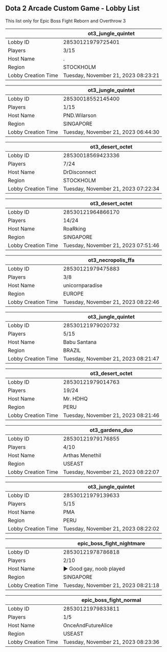 ## Dota 2 Arcade Custom Game - Lobby List

This list only for Epic Boss Fight Reborn and Overthrow 3

|  | ot3_jungle_quintet |
| ------ | ------ |
| Lobby ID | 28530121979725401 |
| Players | 3/15 |
| Host Name | . |
| Region | STOCKHOLM |
| Lobby Creation Time | Tuesday, November 21, 2023 08:23:21 |


|  | ot3_jungle_quintet |
| ------ | ------ |
| Lobby ID | 28530018552145400 |
| Players | 1/15 |
| Host Name | PND.Wilarson |
| Region | SINGAPORE |
| Lobby Creation Time | Tuesday, November 21, 2023 06:44:30 |


|  | ot3_desert_octet |
| ------ | ------ |
| Lobby ID | 28530018569423336 |
| Players | 7/24 |
| Host Name | DrDisconnect |
| Region | STOCKHOLM |
| Lobby Creation Time | Tuesday, November 21, 2023 07:22:34 |


|  | ot3_desert_octet |
| ------ | ------ |
| Lobby ID | 28530121964866170 |
| Players | 14/24 |
| Host Name | RoaRking |
| Region | SINGAPORE |
| Lobby Creation Time | Tuesday, November 21, 2023 07:51:46 |


|  | ot3_necropolis_ffa |
| ------ | ------ |
| Lobby ID | 28530121979475883 |
| Players | 3/8 |
| Host Name | unicornparadise |
| Region | EUROPE |
| Lobby Creation Time | Tuesday, November 21, 2023 08:22:46 |


|  | ot3_jungle_quintet |
| ------ | ------ |
| Lobby ID | 28530121979020732 |
| Players | 5/15 |
| Host Name | Babu Santana |
| Region | BRAZIL |
| Lobby Creation Time | Tuesday, November 21, 2023 08:21:47 |


|  | ot3_desert_octet |
| ------ | ------ |
| Lobby ID | 28530121979014763 |
| Players | 19/24 |
| Host Name | Mr. HDHQ |
| Region | PERU |
| Lobby Creation Time | Tuesday, November 21, 2023 08:21:46 |


|  | ot3_gardens_duo |
| ------ | ------ |
| Lobby ID | 28530121979176855 |
| Players | 4/10 |
| Host Name | Arthas Menethil |
| Region | USEAST |
| Lobby Creation Time | Tuesday, November 21, 2023 08:22:07 |


|  | ot3_jungle_quintet |
| ------ | ------ |
| Lobby ID | 28530121979139633 |
| Players | 5/15 |
| Host Name | PMA | LaiLai or Die |
| Region | PERU |
| Lobby Creation Time | Tuesday, November 21, 2023 08:22:02 |


|  | epic_boss_fight_nightmare |
| ------ | ------ |
| Lobby ID | 28530121978786818 |
| Players | 2/10 |
| Host Name | ► Good gay, noob played |
| Region | SINGAPORE |
| Lobby Creation Time | Tuesday, November 21, 2023 08:21:18 |


|  | epic_boss_fight_normal |
| ------ | ------ |
| Lobby ID | 28530121979833811 |
| Players | 1/5 |
| Host Name | OnceAndFutureAlice |
| Region | USEAST |
| Lobby Creation Time | Tuesday, November 21, 2023 08:23:36 |


